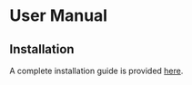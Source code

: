 # User Manual

## Installation

A complete installation guide is provided [here](wiki/InstallationGuide.md).
